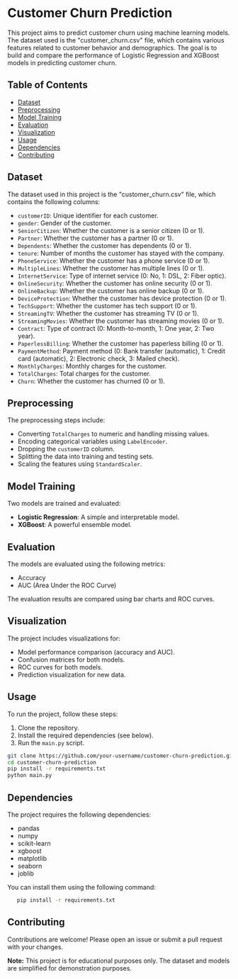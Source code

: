 # Customer Churn Prediction

This project aims to predict customer churn using machine learning models. The dataset used is the "customer_churn.csv" file, which contains various features related to customer behavior and demographics. The goal is to build and compare the performance of Logistic Regression and XGBoost models in predicting customer churn.

## Table of Contents

- [Dataset](#dataset)
- [Preprocessing](#preprocessing)
- [Model Training](#model-training)
- [Evaluation](#evaluation)
- [Visualization](#visualization)
- [Usage](#usage)
- [Dependencies](#dependencies)
- [Contributing](#contributing)

## Dataset

The dataset used in this project is the "customer_churn.csv" file, which contains the following columns:
- `customerID`: Unique identifier for each customer.
- `gender`: Gender of the customer.
- `SeniorCitizen`: Whether the customer is a senior citizen (0 or 1).
- `Partner`: Whether the customer has a partner (0 or 1).
- `Dependents`: Whether the customer has dependents (0 or 1).
- `tenure`: Number of months the customer has stayed with the company.
- `PhoneService`: Whether the customer has a phone service (0 or 1).
- `MultipleLines`: Whether the customer has multiple lines (0 or 1).
- `InternetService`: Type of internet service (0: No, 1: DSL, 2: Fiber optic).
- `OnlineSecurity`: Whether the customer has online security (0 or 1).
- `OnlineBackup`: Whether the customer has online backup (0 or 1).
- `DeviceProtection`: Whether the customer has device protection (0 or 1).
- `TechSupport`: Whether the customer has tech support (0 or 1).
- `StreamingTV`: Whether the customer has streaming TV (0 or 1).
- `StreamingMovies`: Whether the customer has streaming movies (0 or 1).
- `Contract`: Type of contract (0: Month-to-month, 1: One year, 2: Two year).
- `PaperlessBilling`: Whether the customer has paperless billing (0 or 1).
- `PaymentMethod`: Payment method (0: Bank transfer (automatic), 1: Credit card (automatic), 2: Electronic check, 3: Mailed check).
- `MonthlyCharges`: Monthly charges for the customer.
- `TotalCharges`: Total charges for the customer.
- `Churn`: Whether the customer has churned (0 or 1).

## Preprocessing

The preprocessing steps include:
- Converting `TotalCharges` to numeric and handling missing values.
- Encoding categorical variables using `LabelEncoder`.
- Dropping the `customerID` column.
- Splitting the data into training and testing sets.
- Scaling the features using `StandardScaler`.

## Model Training

Two models are trained and evaluated:
- **Logistic Regression**: A simple and interpretable model.
- **XGBoost**: A powerful ensemble model.

## Evaluation

The models are evaluated using the following metrics:
- Accuracy
- AUC (Area Under the ROC Curve)

The evaluation results are compared using bar charts and ROC curves.

## Visualization

The project includes visualizations for:
- Model performance comparison (accuracy and AUC).
- Confusion matrices for both models.
- ROC curves for both models.
- Prediction visualization for new data.

## Usage

To run the project, follow these steps:
1. Clone the repository.
2. Install the required dependencies (see below).
3. Run the `main.py` script.

```bash
git clone https://github.com/your-username/customer-churn-prediction.git
cd customer-churn-prediction
pip install -r requirements.txt
python main.py
```

## Dependencies
The project requires the following dependencies:

- pandas
- numpy
- scikit-learn
- xgboost
- matplotlib
- seaborn
- joblib

You can install them using the following command:
```sh
   pip install -r requirements.txt
   ```

## Contributing
Contributions are welcome! Please open an issue or submit a pull request with your changes.

**Note:** This project is for educational purposes only. The dataset and models are simplified for demonstration purposes.